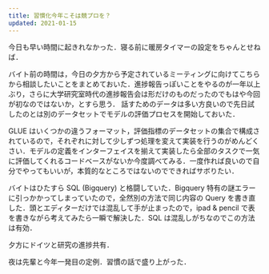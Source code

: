 ```yaml
---
title: 習慣化今年こそは競プロを？
updated: 2021-01-15
---
```


今日も早い時間に起きれなかった．寝る前に暖房タイマーの設定をちゃんとせねば．

バイト前の時間は，今日の夕方から予定されているミーティングに向けてこちらから相談したいことをまとめておいた．進捗報告っぽいことをやるのが一年以上ぶり，さらに大学研究室時代の進捗報告会は形だけのものだったのでもはや今回が初なのではないか，とすら思う．
話すためのデータは多い方良いので先日試したのとは別のデータセットでモデルの評価プロセスを開始しておいた．

GLUE はいくつかの違うフォーマット，評価指標のデータセットの集合で構成されているので，それぞれに対して少しずつ処理を変えて実装を行うのがめんどくさい．モデルの定義をインターフェイスを揃えて実装したら全部のタスクで一気に評価してくれるコードベースがないか今度調べてみる．一度作れば良いので自分でやってもいいが，本質的なところではないのでできればサボりたい．

バイトはひたすら SQL (Bigquery) と格闘していた．Bigquery 特有の謎エラーに引っかかってしまっていたので，全然別の方法で同じ内容の Query を書き直した．頭とエディターだけでは混乱して手が止まったので，ipad & pencil で表を書きながら考えてみたら一瞬で解決した．SQL は混乱しがちなのでこの方法は有効．

夕方にドイツと研究の進捗共有．

夜は先輩と今年一発目の定例．習慣の話で盛り上がった．
